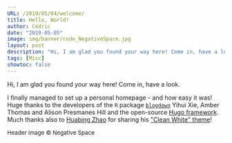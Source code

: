 ```yaml
---
URL: /2019/05/04/welcome/
title: Hello, World!
author: Cédric
date: "2019-05-05"
image: img/banner/code_NegativeSpace.jpg
layout: post
description: "Hi, I am glad you found your way here! Come in, have a look."
tags: [Misc]
showtoc: false
---
```


Hi, I am glad you found your way here! Come in, have a look.

I finally managed to set up a personal homepage - and how easy it was! Huge thanks to the developers of the `R` package [`blogdown`](https://bookdown.org/yihui/blogdown/) Yihui Xie, Amber Thomas and Alison Presmanes Hill and the open-source [Hugo framework](https://gohugo.io/). Much thanks also to [Huabing Zhao](https://github.com/zhaohuabing) for sharing his ["Clean White" theme](https://github.com/zhaohuabing/hugo-theme-cleanwhite)!

<font size="-1">Header image &copy; Negative Space</font>
